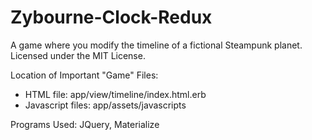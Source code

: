 # Zybourne-Clock-Redux
A game where you modify the timeline of a fictional Steampunk planet. Licensed under the MIT License.

Location of Important "Game" Files:

* HTML file: app/view/timeline/index.html.erb
* Javascript files: app/assets/javascripts

Programs Used: JQuery, Materialize
